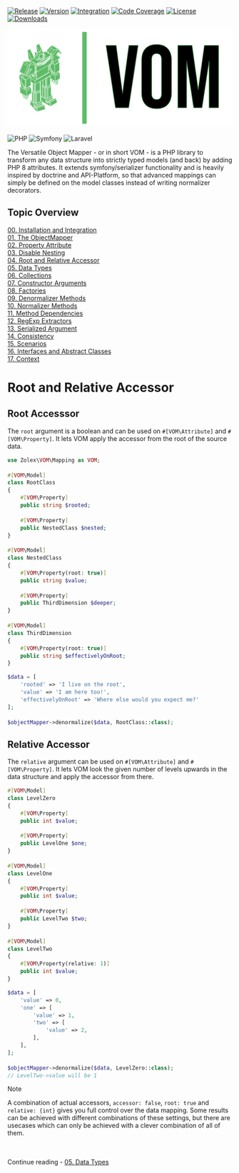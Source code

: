 [![Release](https://github.com/zolex/vom/workflows/Release/badge.svg)](https://github.com/zolex/vom/actions/workflows/release.yaml)
[![Version](https://img.shields.io/packagist/v/zolex/vom)](https://packagist.org/packages/zolex/vom)
[![Integration](https://github.com/zolex/vom/workflows/Integration/badge.svg)](https://github.com/zolex/vom/actions/workflows/integration.yaml)
[![Code Coverage](https://codecov.io/gh/zolex/vom/graph/badge.svg?token=RI2NX4S89I)](https://codecov.io/gh/zolex/vom)
[![License](https://img.shields.io/packagist/l/zolex/vom)](./LICENSE)
[![Downloads](https://img.shields.io/packagist/dt/zolex/vom)](https://packagist.org/packages/zolex/vom)

![VOM](https://raw.githubusercontent.com/zolex/vom/refs/heads/master/docs/logo.png)

![PHP](https://img.shields.io/badge/php-%23777BB4.svg?style=for-the-badge&logo=php&logoColor=white)
![Symfony](https://img.shields.io/badge/symfony-%23000000.svg?style=for-the-badge&logo=symfony&logoColor=white)
![Laravel](https://img.shields.io/badge/laravel-%23FF2D20.svg?style=for-the-badge&logo=laravel&logoColor=white)


The Versatile Object Mapper - or in short VOM - is a PHP library to transform any data structure into strictly typed models (and back) by adding PHP 8 attributes.
It extends symfony/serializer functionality and is heavily inspired by doctrine and API-Platform, so that advanced mappings can simply be defined on the model classes instead of writing normalizer decorators.

## Topic Overview

[00. Installation and Integration](00.-Installation-and-Integration.md#installation-and-integration) \
[01. The ObjectMapper](01.-The-Object-Mapper.md#the-object-mapper) \
[02. Property Attribute](02.-Property-Attribute.md#the-property-attribute) \
[03. Disable Nesting](03.-Disable-Nesting.md#disable-nesting) \
[04. Root and Relative Accessor](04.-Root-and-Relative-Accessor.md#root-and-relative-accessor) \
[05. Data Types](05.-Data-Types.md#data-types) \
[06. Collections](06.-Collections.md#collections) \
[07. Constructor Arguments](07.-Constructor-Arguments.md#constructor-arguments) \
[08. Factories](08.-Factories.md#factories) \
[09. Denormalizer Methods](09.-Denormalizer-Methods.md#denormalizer-methods) \
[10. Normalizer Methods](10.-Normalizer-Methods.md#normalizer-methods) \
[11. Method Dependencies](11.-Method-Dependencies.md#method-dependencies) \
[12. RegExp Extractors](12.-RegExp-Extractors.md#regular-expression-extractors) \
[13. Serialized Argument](13.-Serialized-Argument.md#serialized-argument) \
[14. Consistency](14.-Consistency.md#consistency) \
[15. Scenarios](15.-Scenarios.md#scenarios) \
[16. Interfaces and Abstract Classes](16.-Interfaces-and-Abstract-Classes.md#interfaces-and-abstract-classes) \
[17. Context](17.-Context.md#context)

# Root and Relative Accessor

## Root Accesssor

The `root` argument is a boolean and can be used on `#[VOM\Attribute]` and `#[VOM\Property]`. It lets VOM apply the accessor from the root of the source data.

```php
use Zolex\VOM\Mapping as VOM;

#[VOM\Model]
class RootClass
{
    #[VOM\Property]
    public string $rooted;
    
    #[VOM\Property]
    public NestedClass $nested;
}

#[VOM\Model]
class NestedClass
{
    #[VOM\Property(root: true)]
    public string $value;
    
    #[VOM\Property]
    public ThirdDimension $deeper;
}

#[VOM\Model]
class ThirdDimension
{
    #[VOM\Property(root: true)]
    public string $effectivelyOnRoot;
}
```

```php
$data = [
    'rooted' => 'I live on the root',
    'value' => 'I am here too!',
    'effectivelyOnRoot' => 'Where else would you expect me?'
];

$objectMapper->denormalize($data, RootClass::class);
```

## Relative Accessor

The `relative` argument can be used on `#[VOM\Attribute]` and `#[VOM\Property]`. It lets VOM look the given number of levels upwards in the data structure and apply the accessor from there.

```php
#[VOM\Model]
class LevelZero
{
    #[VOM\Property]
    public int $value;
    
    #[VOM\Property]
    public LevelOne $one;
}

#[VOM\Model]
class LevelOne
{
    #[VOM\Property]
    public int $value;
    
    #[VOM\Property]
    public LevelTwo $two;
}

#[VOM\Model]
class LevelTwo
{
    #[VOM\Property(relative: 1)]
    public int $value;
}
```

```php
$data = [
    'value' => 0,
    'one' => [
        'value' => 1,
        'two' => [
            'value' => 2,
        ],
    ],
];

$objectMapper->denormalize($data, LevelZero::class);
// LevelTwo->value will be 1
```



> [!NOTE]
> A combination of actual accessors, `accessor: false`, `root: true` and `relative: {int}` gives you full control over the data mapping. Some results can be achieved with different combinations of these settings, but there are usecases which can only be achieved with a clever combination of all of them.

\
\
Continue reading - [05. Data Types](05.-Data-Types.md)